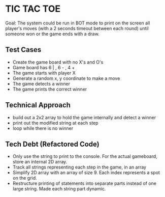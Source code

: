 # TIC TAC TOE
Goal: The system could be run in BOT mode to print on the screen all player's moves (with a 2 seconds timeout between each round) until someone won or the game ends with a draw.
## Test Cases
* Create the game board with no X's and O's
* Game board has 6 | , 6 - , 4 +
* The game starts with player X
* Generate a random x, y coordinate to make a move
* The game detects a winner
* The game prints the correct winner

## Technical Approach
* build out a 2x2 array to hold the game internally and detect a winner
* print out the modified string at each step
* loop while there is no winner

## Tech Debt (Refactored Code)
* Only use the string to print to the console. For the actual gameboard, store an internal 2D array.
* Track all strings representing each step in the game, in an array
* Simplify 2D array with an array of size 9. Each index represents a spot on the grid.
* Restructure printing of statements into separate parts instead of one large string. Made each string part dynamic.